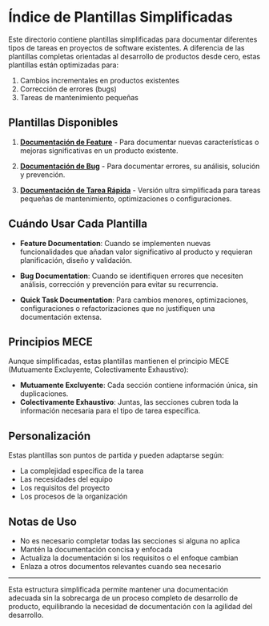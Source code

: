 # Índice de Plantillas Simplificadas

Este directorio contiene plantillas simplificadas para documentar diferentes tipos de tareas en proyectos de software existentes. A diferencia de las plantillas completas orientadas al desarrollo de productos desde cero, estas plantillas están optimizadas para:

1. Cambios incrementales en productos existentes
2. Corrección de errores (bugs)
3. Tareas de mantenimiento pequeñas

## Plantillas Disponibles

1. **[Documentación de Feature](feature_documentation.md)** - Para documentar nuevas características o mejoras significativas en un producto existente.

2. **[Documentación de Bug](bug_documentation.md)** - Para documentar errores, su análisis, solución y prevención.

3. **[Documentación de Tarea Rápida](quick_task_documentation.md)** - Versión ultra simplificada para tareas pequeñas de mantenimiento, optimizaciones o configuraciones.

## Cuándo Usar Cada Plantilla

- **Feature Documentation**: Cuando se implementen nuevas funcionalidades que añadan valor significativo al producto y requieran planificación, diseño y validación.

- **Bug Documentation**: Cuando se identifiquen errores que necesiten análisis, corrección y prevención para evitar su recurrencia.

- **Quick Task Documentation**: Para cambios menores, optimizaciones, configuraciones o refactorizaciones que no justifiquen una documentación extensa.

## Principios MECE

Aunque simplificadas, estas plantillas mantienen el principio MECE (Mutuamente Excluyente, Colectivamente Exhaustivo):

- **Mutuamente Excluyente**: Cada sección contiene información única, sin duplicaciones.
- **Colectivamente Exhaustivo**: Juntas, las secciones cubren toda la información necesaria para el tipo de tarea específica.

## Personalización

Estas plantillas son puntos de partida y pueden adaptarse según:

- La complejidad específica de la tarea
- Las necesidades del equipo
- Los requisitos del proyecto
- Los procesos de la organización

## Notas de Uso

- No es necesario completar todas las secciones si alguna no aplica
- Mantén la documentación concisa y enfocada
- Actualiza la documentación si los requisitos o el enfoque cambian
- Enlaza a otros documentos relevantes cuando sea necesario

---

Esta estructura simplificada permite mantener una documentación adecuada sin la sobrecarga de un proceso completo de desarrollo de producto, equilibrando la necesidad de documentación con la agilidad del desarrollo. 